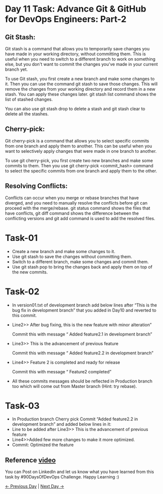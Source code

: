 # Day 11 Task: Advance Git & GitHub for DevOps Engineers: Part-2

## Git Stash:

Git stash is a command that allows you to temporarily save changes you have made in your working directory, without committing them. This is useful when you need to switch to a different branch to work on something else, but you don't want to commit the changes you've made in your current branch yet.

To use Git stash, you first create a new branch and make some changes to it. Then you can use the command git stash to save those changes. This will remove the changes from your working directory and record them in a new stash. You can apply these changes later. git stash list command shows the list of stashed changes.

You can also use git stash drop to delete a stash and git stash clear to delete all the stashes.

## Cherry-pick:

Git cherry-pick is a command that allows you to select specific commits from one branch and apply them to another. This can be useful when you want to selectively apply changes that were made in one branch to another.

To use git cherry-pick, you first create two new branches and make some commits to them. Then you use git cherry-pick <commit_hash> command to select the specific commits from one branch and apply them to the other.

## Resolving Conflicts:

Conflicts can occur when you merge or rebase branches that have diverged, and you need to manually resolve the conflicts before git can proceed with the merge/rebase.
git status command shows the files that have conflicts, git diff command shows the difference between the conflicting versions and git add command is used to add the resolved files.

# Task-01

- Create a new branch and make some changes to it.
- Use git stash to save the changes without committing them.
- Switch to a different branch, make some changes and commit them.
- Use git stash pop to bring the changes back and apply them on top of the new commits.

# Task-02

- In version01.txt of development branch add below lines after “This is the bug fix in development branch” that you added in Day10 and reverted to this commit.
- Line2>> After bug fixing, this is the new feature with minor alteration”

  Commit this with message “ Added feature2.1 in development branch”

- Line3>> This is the advancement of previous feature

  Commit this with message “ Added feature2.2 in development branch”

- Line4>> Feature 2 is completed and ready for release

  Commit this with message “ Feature2 completed”

- All these commits messages should be reflected in Production branch too which will come out from Master branch (Hint: try rebase).

# Task-03

- In Production branch Cherry pick Commit “Added feature2.2 in development branch” and added below lines in it:
- Line to be added after Line3>> This is the advancement of previous feature
- Line4>>Added few more changes to make it more optimized.
- Commit: Optimized the feature

## Reference [video](https://youtu.be/apGV9Kg7ics)

You can Post on LinkedIn and let us know what you have learned from this task by #90DaysOfDevOps Challenge. Happy Learning :)

[← Previous Day](../day10/README.md) | [Next Day →](../day12/README.md)
